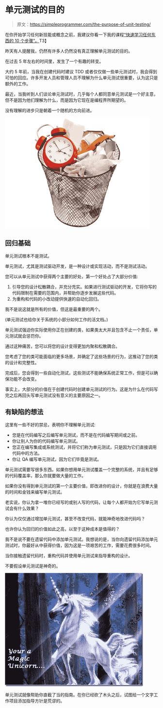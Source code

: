 # 单元测试的目的

> 原文：<https://simpleprogrammer.com/the-purpose-of-unit-testing/>

在你开始学习任何新技能或概念之前，我建议你看一下我的课程[“快速学习任何东西的 10 个步骤”。](https://simpleprogrammer.com/store/products/learn-anything-quickly/)T3】

昨天有人提醒我，仍然有许多人仍然没有真正理解单元测试的目的。

在过去 5 年左右的时间里，发生了一个有趣的转变。

大约 5 年前，当我在创建代码时建议 TDD 或者仅仅做一些单元测试时，我会得到可怕的回应。许多开发人员和管理人员不理解为什么单元测试很重要，认为这只是额外的工作。

最近，当我听到人们谈论单元测试时，几乎每个人都同意单元测试是一个好主意，但不是因为他们理解为什么，而是因为它现在是编程界所期望的。

没有理解的进步只是朝着一个随机的方向前进。



![purpose of unit testing](img/b1011f111152c5ca13b91e6e6b0a624f.png "trashtime")



## 回归基础

单元测试根本不是测试。

单元测试，尤其是测试驱动开发，是一种设计或实现活动，而不是测试活动。

您可以从单元测试中获得两个主要的好处，第一个好处占了大部分价值:

1.  引导您的设计松散耦合，并充分充实。如果进行测试驱动的开发，它将你写的代码限制在需要的范围内，并帮助你逐步发展这些代码。
2.  为重构和代码的小改动提供快速的自动化回归。

我不是说这就是所有的价值，但这是最重要的两个。

(单元测试也给你关于系统的小部分如何工作的活文档。)

单元测试强迫你实际使用你正在创建的类，如果类太大并且包含不止一个责任，单元测试就会惩罚你。

通过这种痛苦，您可以将您的设计变得更加内聚和松散耦合。

您考虑了您的类可能面临的更多场景，并确定了这些场景的行为，这推动了您的类的设计和完整性。

完成后，您会得到一些自动化测试，这些测试不能确保系统正常工作，但是可以确保功能不会改变。

事实上，大部分的价值在于创建代码时创建单元测试的行为。这是为什么在代码写完之后再回头写单元测试没有意义的主要原因之一。

## 有缺陷的想法

这里有一些不好的禁忌，表明你不理解单元测试:

*   您是在代码编写之后编写单元测试，而不是在代码编写期间或之前。
*   你让别人为你的代码编写单元测试。
*   您正在编写集成或系统测试，并将它们称为单元测试，只是因为它们直接调用代码中的方法。
*   你让 QA 编写单元测试，因为它们毕竟是测试。

单元测试需要写很多东西。如果你想用单元测试覆盖一个完整的系统，并且有足够的代码覆盖率，那么你就要做大量的工作。

如果你没有得到单元测试的第一个主要价值，即改进你的设计，你就是在浪费大量的时间和金钱来编写单元测试。

老实说，你认为拿一堆你已经写的或别人写的代码，让每个人都开始为它写单元测试会有什么效果？

你认为仅仅通过增加单元测试，甚至不改变代码，就能神奇地改进代码吗？

也许你认为回归的价值如此之高，以至于这种成本是值得的？

我不是说不要在遗留代码中添加单元测试。我想说的是，当你向遗留代码添加单元测试时，你最好从中获得价值，因为这是一项艰苦的工作，需要花费很多时间。

当你接触遗留代码时，重构代码并使用单元测试来指导重构的设计。

不要假设单元测试是神奇的。



![unicornMAGIC](img/53e3ad16dfeaabb9e88afd9823a8b63f.png "unicornMAGIC")



单元测试就像帮助你直截了当的指南。在你已经砍了木头之后，试图给一个文字工作项目添加指导方针是荒谬的。
